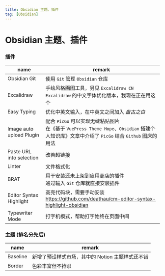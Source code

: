 ```yaml
---
title: Obsidian 主题、插件
tag: [Obsidian]
---
```


# Obsidian 主题、插件

### 插件

| name                     | remark                                                                                                  |
| ------------------------ | ------------------------------------------------------------------------------------------------------- |
| Obsidian Git             | 使用 `Git` 管理 `Obsidian` 仓库                                                                               |
| Excalidraw               | 手绘风格画图工具，另见 `Excalidraw CN`<br>`Excalidraw` 的中文字体优化版本，我现在正在用这个                                          |
| Easy Typing              | 优化中英文输入，在中英文之间加入 _盘古之白_                                                                                 |
| Image auto upload Plugin | 配合 `PicGo` 可以实现无缝粘贴图片<br>在《基于 `VuePress Theme Hope`、`Obsidian` 搭建个人知识库》文章中介绍了 `PicGo` 结合 `Github` 图床的用法 |
| Paste URL into selection | 改善超链接                                                                                                   |
| Linter                   | 文件格式化                                                                                                   |
| BRAT                     | 用于安装还未上架到应用商店的插件<br>通过输入 `Git` 仓库就直接安装插件                                                                |
| Editor Syntax Highlight  | 高亮代码块，需要手动安装<br>https://github.com/deathau/cm-editor-syntax-highlight-obsidian                          |
| Typewriter Mode          | 打字机模式，帮助打字始终在页面中间                                                                                       |

### 主题 (排名分先后)

| name     | remark                       |
| -------- | ---------------------------- |
| Baseline | 新增了预设样式市场，其中的 Notion 主题样式还不错 |
| Border   | 色彩丰富但不抢眼                     |
